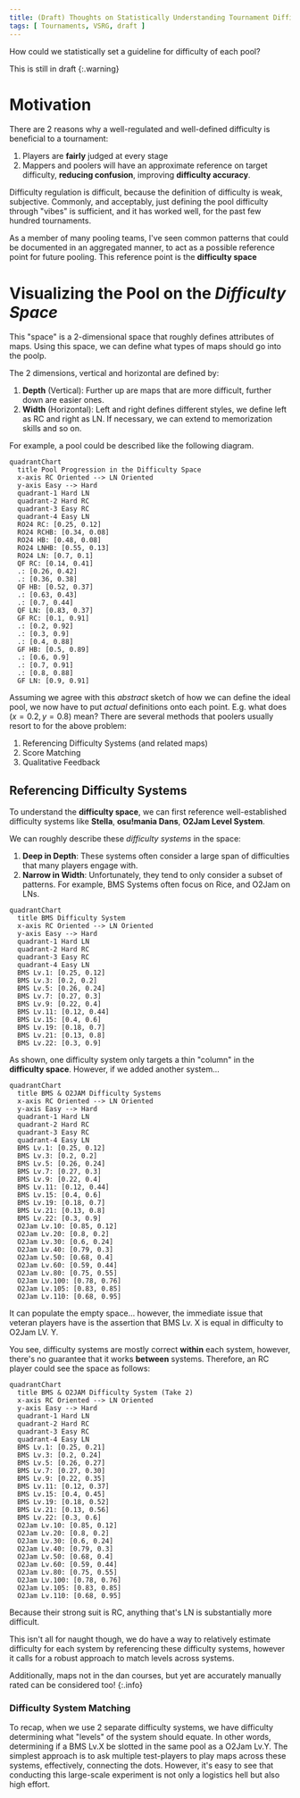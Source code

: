 ```yaml
---
title: (Draft) Thoughts on Statistically Understanding Tournament Difficulty Progression
tags: [ Tournaments, VSRG, draft ]
---
```


How could we statistically set a guideline for difficulty of each pool?

<!--more-->

This is still in draft
{:.warning}

# Motivation

There are 2 reasons why a well-regulated and well-defined difficulty is
beneficial to a tournament:

1. Players are **fairly** judged at every stage
2. Mappers and poolers will have an approximate reference on target difficulty,
   **reducing confusion**, improving **difficulty accuracy**.

Difficulty regulation is difficult, because the definition of difficulty is
weak, subjective. Commonly, and acceptably, just defining the pool difficulty
through "vibes" is sufficient, and it has worked well, for the past few
hundred tournaments.

As a member of many pooling teams, I've seen common patterns that could be
documented in an aggregated manner, to act as a possible reference point for
future pooling. This reference point is the **difficulty space**

# Visualizing the Pool on the _Difficulty Space_

This "space" is a 2-dimensional space that roughly defines attributes of maps.
Using this space, we can define what types of maps should go into the poolp.

The 2 dimensions, vertical and horizontal are defined by:

1. **Depth** (Vertical): Further up are maps that are more difficult,
   further down are easier ones.
2. **Width** (Horizontal): Left and right defines different styles, we define
   left as RC and right as LN. If necessary, we can extend to memorization skills
   and so on.

For example, a pool could be described like the following diagram.

```mermaid
quadrantChart
  title Pool Progression in the Difficulty Space
  x-axis RC Oriented --> LN Oriented
  y-axis Easy --> Hard
  quadrant-1 Hard LN
  quadrant-2 Hard RC
  quadrant-3 Easy RC
  quadrant-4 Easy LN
  RO24 RC: [0.25, 0.12]
  RO24 RCHB: [0.34, 0.08]
  RO24 HB: [0.48, 0.08]
  RO24 LNHB: [0.55, 0.13]
  RO24 LN: [0.7, 0.1]
  QF RC: [0.14, 0.41]
  .: [0.26, 0.42]
  .: [0.36, 0.38]
  QF HB: [0.52, 0.37]
  .: [0.63, 0.43]
  .: [0.7, 0.44]
  QF LN: [0.83, 0.37]
  GF RC: [0.1, 0.91]
  .: [0.2, 0.92]
  .: [0.3, 0.9]
  .: [0.4, 0.88]
  GF HB: [0.5, 0.89]
  .: [0.6, 0.9]
  .: [0.7, 0.91]
  .: [0.8, 0.88]
  GF LN: [0.9, 0.91]
```

Assuming we agree with this _abstract_ sketch of how we can define the ideal
pool, we now have to put _actual_ definitions onto each point. E.g. what does
$(x=0.2, y=0.8)$ mean? There are several methods that poolers usually resort to
for the above problem:

1. Referencing Difficulty Systems (and related maps)
2. Score Matching
3. Qualitative Feedback

## Referencing Difficulty Systems

To understand the **difficulty space**, we can first reference
well-established difficulty systems like **Stella**, **osu!mania Dans**,
**O2Jam Level System**.

We can roughly describe these *difficulty systems* in the space:

1. **Deep in Depth**: These systems often consider a large span of difficulties
   that many players engage with.
2. **Narrow in Width**: Unfortunately, they tend to only consider a subset
   of patterns. For example, BMS Systems often focus on Rice, and O2Jam on LNs.

```mermaid
quadrantChart
  title BMS Difficulty System
  x-axis RC Oriented --> LN Oriented
  y-axis Easy --> Hard
  quadrant-1 Hard LN
  quadrant-2 Hard RC
  quadrant-3 Easy RC
  quadrant-4 Easy LN
  BMS Lv.1: [0.25, 0.12]
  BMS Lv.3: [0.2, 0.2]
  BMS Lv.5: [0.26, 0.24]
  BMS Lv.7: [0.27, 0.3]
  BMS Lv.9: [0.22, 0.4]
  BMS Lv.11: [0.12, 0.44]
  BMS Lv.15: [0.4, 0.6]
  BMS Lv.19: [0.18, 0.7]
  BMS Lv.21: [0.13, 0.8]
  BMS Lv.22: [0.3, 0.9]
```

As shown, one difficulty system only targets a thin "column" in the
**difficulty space**. However, if we added another system...

```mermaid
quadrantChart
  title BMS & O2JAM Difficulty Systems
  x-axis RC Oriented --> LN Oriented
  y-axis Easy --> Hard
  quadrant-1 Hard LN
  quadrant-2 Hard RC
  quadrant-3 Easy RC
  quadrant-4 Easy LN
  BMS Lv.1: [0.25, 0.12]
  BMS Lv.3: [0.2, 0.2]
  BMS Lv.5: [0.26, 0.24]
  BMS Lv.7: [0.27, 0.3]
  BMS Lv.9: [0.22, 0.4]
  BMS Lv.11: [0.12, 0.44]
  BMS Lv.15: [0.4, 0.6]
  BMS Lv.19: [0.18, 0.7]
  BMS Lv.21: [0.13, 0.8]
  BMS Lv.22: [0.3, 0.9]
  O2Jam Lv.10: [0.85, 0.12]
  O2Jam Lv.20: [0.8, 0.2]
  O2Jam Lv.30: [0.6, 0.24]
  O2Jam Lv.40: [0.79, 0.3]
  O2Jam Lv.50: [0.68, 0.4]
  O2Jam Lv.60: [0.59, 0.44]
  O2Jam Lv.80: [0.75, 0.55]
  O2Jam Lv.100: [0.78, 0.76]
  O2Jam Lv.105: [0.83, 0.85]
  O2Jam Lv.110: [0.68, 0.95]
```

It can populate the empty space... however, the immediate issue that veteran
players have is the assertion that BMS Lv. X is equal in difficulty to O2Jam LV. Y.

You see, difficulty systems are mostly correct **within** each system,
however, there's no guarantee that it works **between** systems.
Therefore, an RC player could see the space as follows:

```mermaid
quadrantChart
  title BMS & O2JAM Difficulty System (Take 2)
  x-axis RC Oriented --> LN Oriented
  y-axis Easy --> Hard
  quadrant-1 Hard LN
  quadrant-2 Hard RC
  quadrant-3 Easy RC
  quadrant-4 Easy LN
  BMS Lv.1: [0.25, 0.21]
  BMS Lv.3: [0.2, 0.24]
  BMS Lv.5: [0.26, 0.27]
  BMS Lv.7: [0.27, 0.30]
  BMS Lv.9: [0.22, 0.35]
  BMS Lv.11: [0.12, 0.37]
  BMS Lv.15: [0.4, 0.45]
  BMS Lv.19: [0.18, 0.52]
  BMS Lv.21: [0.13, 0.56]
  BMS Lv.22: [0.3, 0.6]
  O2Jam Lv.10: [0.85, 0.12]
  O2Jam Lv.20: [0.8, 0.2]
  O2Jam Lv.30: [0.6, 0.24]
  O2Jam Lv.40: [0.79, 0.3]
  O2Jam Lv.50: [0.68, 0.4]
  O2Jam Lv.60: [0.59, 0.44]
  O2Jam Lv.80: [0.75, 0.55]
  O2Jam Lv.100: [0.78, 0.76]
  O2Jam Lv.105: [0.83, 0.85]
  O2Jam Lv.110: [0.68, 0.95]
```

Because their strong suit is RC, anything that's LN is substantially more
difficult.

This isn't all for naught though, we do have a way to relatively estimate
difficulty for each system by referencing these difficulty systems, however
it calls for a robust approach to match levels across systems.

Additionally, maps not in the dan courses, but yet are accurately manually rated
can be considered too!
{:.info}

### Difficulty System Matching

To recap, when we use 2 separate difficulty systems,
we have difficulty determining what "levels" of the system should equate.
In other words, determining if a BMS Lv.X be slotted in the same pool as a
O2Jam Lv.Y.
The simplest approach is to ask multiple test-players to play maps across these
systems, effectively, connecting the dots.
However, it's easy to see that conducting this large-scale experiment is
not only a logistics hell but also high effort.
